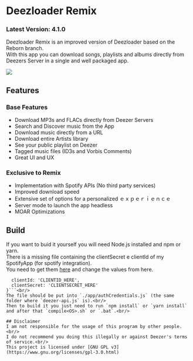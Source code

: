 # Deezloader Remix
### Latest Version: 4.1.0
Deezloader Remix is an improved version of Deezloader based on the Reborn branch.<br/>
With this app you can download songs, playlists and albums directly from Deezers Server in a single and well packaged app.

![](https://i.imgur.com/GbouYCB.png)
## Features
### Base Features
* Download MP3s and FLACs directly from Deezer Servers
* Search and Discover music from the App
* Download music directly from a URL
* Download entire Artists library
* See your public playlist on Deezer
* Tagged music files (ID3s and Vorbis Comments)
* Great UI and UX

### Exclusive to Remix
* Implementation with Spotify APIs (No third party services)
* Improved download speed
* Extensive set of options for a personalized ｅｘｐｅｒｉｅｎｃｅ
* Server mode to launch the app headless
* MOAR Optimizations

## Build
If you want to buid it yourself you will need Node.js installed and npm or yarn.<br/>
There is a missing file containing the clientSecret e clientId of my SpotifyApp (for spotify integration).<br/>
You need to get them [here](https://developer.spotify.com/dashboard/applications) and change the values from here.<br/>
```module.exports = {
  clientId: 'CLIENTID_HERE',
  clientSecret: 'CLIENTSECRET_HERE'
}```<br/>
The file should be put into `./app/authCredentials.js` (the same folder where `deezer-api.js` is).<br/>
Then to build it you just need to run `npm install` or `yarn install` and after that `compile<OS>.sh` or `.bat`.<br/>

## Disclaimer
I am not responsible for the usage of this program by other people.<br/>
I do not recommend you doing this illegally or against Deezer's terms of service.<br/>
This project is licensed under [GNU GPL v3](https://www.gnu.org/licenses/gpl-3.0.html)
